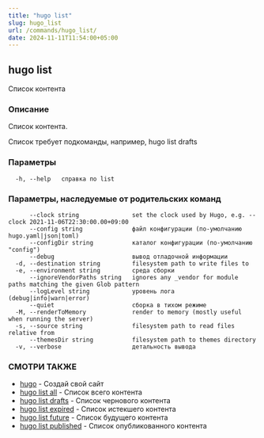 ```yaml
---
title: "hugo list"
slug: hugo_list
url: /commands/hugo_list/
date: 2024-11-11T11:54:00+05:00
---
```

## hugo list

Список контента

### Описание

Список контента.

Список требует подкоманды, например, hugo list drafts

### Параметры

```
  -h, --help   справка по list
```

### Параметры, наследуемые от родительских команд

```
      --clock string               set the clock used by Hugo, e.g. --clock 2021-11-06T22:30:00.00+09:00
      --config string              файл конфигурации (по-умолчанию hugo.yaml|json|toml)
      --configDir string           каталог конфигурации (по-умолчанию "config")
      --debug                      вывод отладочной информации
  -d, --destination string         filesystem path to write files to
  -e, --environment string         среда сборки
      --ignoreVendorPaths string   ignores any _vendor for module paths matching the given Glob pattern
      --logLevel string            уровень лога (debug|info|warn|error)
      --quiet                      сборка в тихом режиме
  -M, --renderToMemory             render to memory (mostly useful when running the server)
  -s, --source string              filesystem path to read files relative from
      --themesDir string           filesystem path to themes directory
  -v, --verbose                    детальность вывода
```

### СМОТРИ ТАКЖЕ

* [hugo](/commands/hugo/)	 - Создай свой сайт
* [hugo list all](/commands/hugo_list_all/)	 - Список всего контента
* [hugo list drafts](/commands/hugo_list_drafts/)	 - Список чернового контента
* [hugo list expired](/commands/hugo_list_expired/)	 - Список истекшего контента
* [hugo list future](/commands/hugo_list_future/)	 - Список будущего контента
* [hugo list published](/commands/hugo_list_published/)	 - Список опубликованного контента


